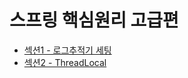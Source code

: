 # 스프링 핵심원리 고급편

* [섹션1 - 로그추적기 세팅](./섹션별readme모음/섹션1-예제만들기-로그%20추적기.md)
* [섹션2 - ThreadLocal](./섹션별readme모음/섹션2-쓰레드로컬.md)